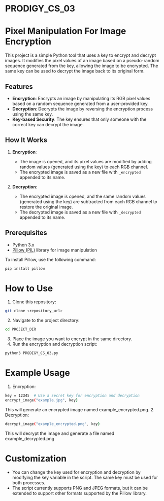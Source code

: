 # PRODIGY_CS_03
# Pixel Manipulation For Image Encryption

This project is a simple Python tool that uses a key to encrypt and decrypt images. It modifies the pixel values of an image based on a pseudo-random sequence generated from the key, allowing the image to be encrypted. The same key can be used to decrypt the image back to its original form.

## Features

- **Encryption**: Encrypts an image by manipulating its RGB pixel values based on a random sequence generated from a user-provided key.
- **Decryption**: Decrypts the image by reversing the encryption process using the same key.
- **Key-based Security**: The key ensures that only someone with the correct key can decrypt the image.

## How It Works

1. **Encryption**:
   - The image is opened, and its pixel values are modified by adding random values (generated using the key) to each RGB channel.
   - The encrypted image is saved as a new file with `_encrypted` appended to its name.

2. **Decryption**:
   - The encrypted image is opened, and the same random values (generated using the key) are subtracted from each RGB channel to restore the original image.
   - The decrypted image is saved as a new file with `_decrypted` appended to its name.

## Prerequisites

- Python 3.x
- [Pillow (PIL)](https://pillow.readthedocs.io/) library for image manipulation

To install Pillow, use the following command:

```bash
pip install pillow
```
# How to Use
1. Clone this repository:
```bash
git clone <repository_url>
```
2. Navigate to the project directory:
```bash
cd PROJECT_DIR
```
3. Place the image you want to encrypt in the same directory.
4. Run the encryption and decryption script:
```bash
python3 PRODIGY_CS_03.py
```
# Example Usage
1. Encryption:
```bash
key = 12345  # Use a secret key for encryption and decryption
encrypt_image("example.jpg", key)
```
This will generate an encrypted image named example_encrypted.png.
2. Decryption:
```bash
decrypt_image("example_encrypted.png", key)
```
This will decrypt the image and generate a file named example_decrypted.png.

# Customization
* You can change the key used for encryption and decryption by modifying the key variable in the script. The same key must be used for both processes.
* The script currently supports PNG and JPEG formats, but it can be extended to support other formats supported by the Pillow library.
